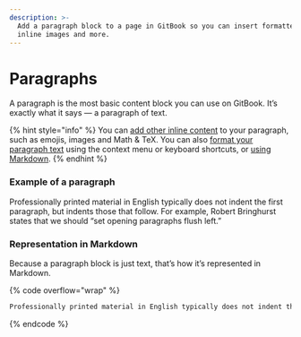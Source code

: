 ```yaml
---
description: >-
  Add a paragraph block to a page in GitBook so you can insert formatted text,
  inline images and more.
---
```


# Paragraphs

A paragraph is the most basic content block you can use on GitBook. It’s exactly what it says — a paragraph of text.

{% hint style="info" %}
You can [add other inline content](../editing-content/inline.md) to your paragraph, such as emojis, images and Math & TeX. You can also [format your paragraph text](../editing-content/formatting.md) using the context menu or keyboard shortcuts, or [using Markdown](../editing-content/markdown.md).
{% endhint %}

### Example of a paragraph

Professionally printed material in English typically does not indent the first paragraph, but indents those that follow. For example, Robert Bringhurst states that we should “set opening paragraphs flush left.”

### Representation in Markdown

Because a paragraph block is just text, that’s how it’s represented in Markdown.

{% code overflow="wrap" %}
```markdown
Professionally printed material in English typically does not indent the first paragraph, but indents those that follow. For example, Robert Bringhurst states that we should “set opening paragraphs flush left.”
```
{% endcode %}
